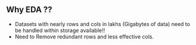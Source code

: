 ## Why EDA ??
- Datasets with nearly rows and cols in lakhs (Gigabytes of data) need to be handled within storage available!!
- Need to Remove redundant rows and less effective cols.

